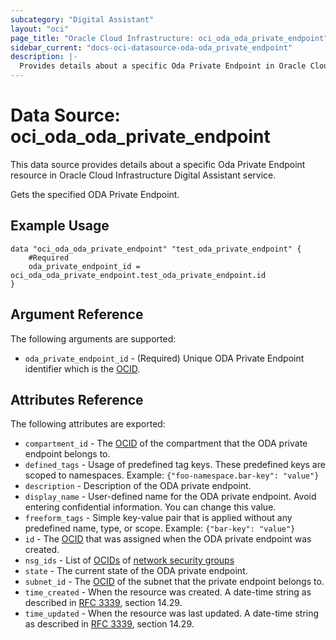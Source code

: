 ```yaml
---
subcategory: "Digital Assistant"
layout: "oci"
page_title: "Oracle Cloud Infrastructure: oci_oda_oda_private_endpoint"
sidebar_current: "docs-oci-datasource-oda-oda_private_endpoint"
description: |-
  Provides details about a specific Oda Private Endpoint in Oracle Cloud Infrastructure Digital Assistant service
---
```


# Data Source: oci_oda_oda_private_endpoint
This data source provides details about a specific Oda Private Endpoint resource in Oracle Cloud Infrastructure Digital Assistant service.

Gets the specified ODA Private Endpoint.

## Example Usage

```hcl
data "oci_oda_oda_private_endpoint" "test_oda_private_endpoint" {
	#Required
	oda_private_endpoint_id = oci_oda_oda_private_endpoint.test_oda_private_endpoint.id
}
```

## Argument Reference

The following arguments are supported:

* `oda_private_endpoint_id` - (Required) Unique ODA Private Endpoint identifier which is the [OCID](https://docs.cloud.oracle.com/iaas/Content/General/Concepts/identifiers.htm).


## Attributes Reference

The following attributes are exported:

* `compartment_id` - The [OCID](https://docs.cloud.oracle.com/iaas/Content/General/Concepts/identifiers.htm) of the compartment that the ODA private endpoint belongs to.
* `defined_tags` - Usage of predefined tag keys. These predefined keys are scoped to namespaces. Example: `{"foo-namespace.bar-key": "value"}` 
* `description` - Description of the ODA private endpoint.
* `display_name` - User-defined name for the ODA private endpoint. Avoid entering confidential information. You can change this value. 
* `freeform_tags` - Simple key-value pair that is applied without any predefined name, type, or scope. Example: `{"bar-key": "value"}` 
* `id` - The [OCID](https://docs.cloud.oracle.com/iaas/Content/General/Concepts/identifiers.htm) that was assigned when the ODA private endpoint was created.
* `nsg_ids` - List of [OCIDs](https://docs.cloud.oracle.com/iaas/Content/General/Concepts/identifiers.htm) of [network security groups](https://docs.cloud.oracle.com/iaas/Content/Network/Concepts/networksecuritygroups.htm)
* `state` - The current state of the ODA private endpoint.
* `subnet_id` - The [OCID](https://docs.cloud.oracle.com/iaas/Content/General/Concepts/identifiers.htm) of the subnet that the private endpoint belongs to.
* `time_created` - When the resource was created. A date-time string as described in [RFC 3339](https://tools.ietf.org/rfc/rfc3339), section 14.29.
* `time_updated` - When the resource was last updated. A date-time string as described in [RFC 3339](https://tools.ietf.org/rfc/rfc3339), section 14.29.

